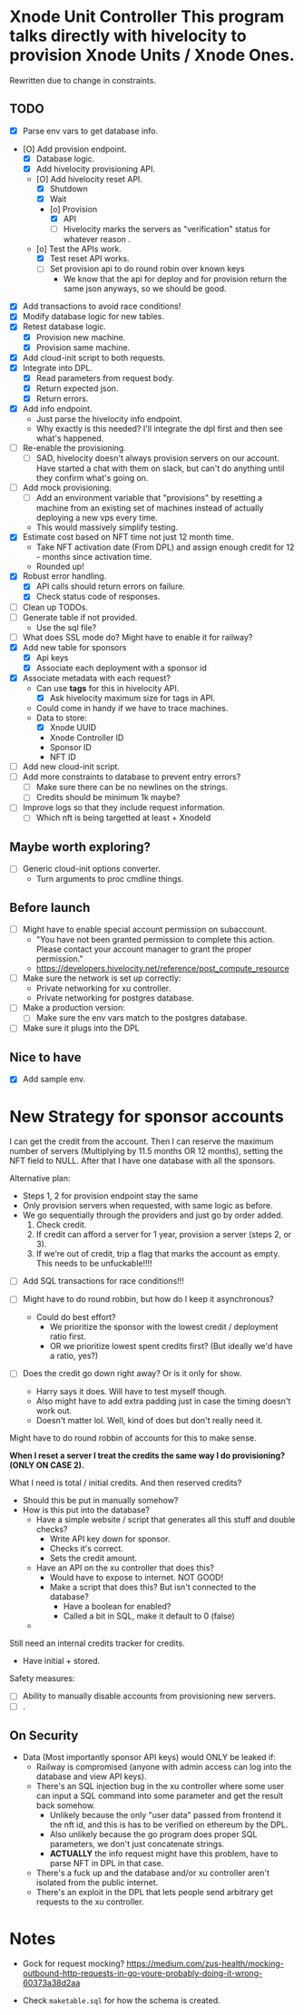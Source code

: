 # Xnode Unit Controller This program talks directly with hivelocity to provision Xnode Units / Xnode Ones.
Rewritten due to change in constraints.

## TODO
- [X] Parse env vars to get database info.
- [O] Add provision endpoint.
    - [X] Database logic.
    - [X] Add hivelocity provisioning API.
    - [O] Add hivelocity reset API.
        - [X] Shutdown
        - [X] Wait
        - [o] Provision
            - [X] API
            - [ ] Hivelocity marks the servers as "verification" status for whatever reason .
    - [o] Test the APIs work.
        - [X] Test reset API works.
        - [ ] Set provision api to do round robin over known keys
            - We know that the api for deploy and for provision return the same json anyways, so we should be good.
- [X] Add transactions to avoid race conditions!
- [X] Modify database logic for new tables.
- [X] Retest database logic.
    - [X] Provision new machine.
    - [X] Provision same machine.
- [X] Add cloud-init script to both requests.
- [X] Integrate into DPL.
    - [X] Read parameters from request body.
    - [X] Return expected json.
    - [X] Return errors.
- [X] Add info endpoint.
    - Just parse the hivelocity info endpoint.
    - Why exactly is this needed? I'll integrate the dpl first and then see what's happened.
- [ ] Re-enable the provisioning.
    - [ ] SAD, hivelocity doesn't always provision servers on our account. Have started a chat with them on slack, but can't do anything until they confirm what's going on.
- [ ] Add mock provisioning.
    - [ ] Add an environment variable that "provisions" by resetting a machine from an existing set of machines instead of actually deploying a new vps every time.
    - This would massively simplify testing.
- [X] Estimate cost based on NFT time not just 12 month time.
    - Take NFT activation date (From DPL) and assign enough credit for 12 - months since activation time.
    - Rounded up!
- [X] Robust error handling.
    - [X] API calls should return errors on failure.
    - [X] Check status code of responses.
- [ ] Clean up TODOs.
- [ ] Generate table if not provided.
    - Use the sql file?
- [ ] What does SSL mode do? Might have to enable it for railway?
- [X] Add new table for sponsors
    - [X] Api keys
    - [X] Associate each deployment with a sponsor id
- [X] Associate metadata with each request?
    - Can use **tags** for this in hivelocity API.
        - [X] Ask hivelocity maximum size for tags in API.
    - Could come in handy if we have to trace machines.
    - Data to store:
        - [X] Xnode UUID
        - Xnode Controller ID
        - Sponsor ID
        - NFT ID
- [ ] Add new cloud-init script.
- [ ] Add more constraints to database to prevent entry errors?
    - [ ] Make sure there can be no newlines on the strings.
    - [ ] Credits should be minimum 1k maybe?
- [ ] Improve logs so that they include request information.
    - [ ] Which nft is being targetted at least + XnodeId
## Maybe worth exploring?
- [ ] Generic cloud-init options converter.
    - Turn arguments to proc cmdline things.

## Before launch
- [ ] Might have to enable special account permission on subaccount.
    - "You have not been granted permission to complete this action. Please contact your account manager to grant the proper permission." 
    - https://developers.hivelocity.net/reference/post_compute_resource
- [ ] Make sure the network is set up correctly:
    - Private networking for xu controller.
    - Private networking for postgres database.
- [ ] Make a production version:
    - [ ] Make sure the env vars match to the postgres database.
- [ ] Make sure it plugs into the DPL
            
## Nice to have
- [X] Add sample env.

# New Strategy for sponsor accounts
I can get the credit from the account.
Then I can reserve the maximum number of servers (Multiplying by 11.5 months OR 12 months), setting the NFT field to NULL.
After that I have one database with all the sponsors.

Alternative plan:
- Steps 1, 2 for provision endpoint stay the same
- Only provision servers when requested, with same logic as before.
- We go sequentially through the providers and just go by order added.
    1. Check credit.
    2. If credit can afford a server for 1 year, provision a server (steps 2, or 3).
    3. If we're out of credit, trip a flag that marks the account as empty.
This needs to be unfuckable!!!!

- [ ] Add SQL transactions for race conditions!!!
- [ ] Might have to do round robbin, but how do I keep it asynchronous?
    - Could do best effort?
        - We prioritize the sponsor with the lowest credit / deployment ratio first.
        - OR we prioritize lowest spent credits first? (But ideally we'd have a ratio, yes?)

- [ ] Does the credit go down right away? Or is it only for show.
    - Harry says it does. Will have to test myself though.
    - Also might have to add extra padding just in case the timing doesn't work out.
    - Doesn't matter lol. Well, kind of does but don't really need it.

Might have to do round robbin of accounts for this to make sense.

**When I reset a server I treat the credits the same way I do provisioning? (ONLY ON CASE 2).**

What I need is total / initial credits. And then reserved credits?
- Should this be put in manually somehow?
- How is this put into the database?
    - Have a simple website / script that generates all this stuff and double checks?
        - Write API key down for sponsor.
        - Checks it's correct.
        - Sets the credit amount.
    - Have an API on the xu controller that does this?
        - Would have to expose to internet. NOT GOOD!
        - Make a script that does this? But isn't connected to the database?
            - Have a boolean for enabled?
            - Called a bit in SQL, make it default to 0 (false)
    - 

Still need an internal credits tracker for credits.
- Have initial + stored.

Safety measures:
- [ ] Ability to manually disable accounts from provisioning new servers.
- [ ] .

## On Security
- Data (Most importantly sponsor API keys) would ONLY be leaked if:
    - Railway is compromised (anyone with admin access can log into the database and view API keys).
    - There's an SQL injection bug in the xu controller where some user can input a SQL command into some parameter and get the result back somehow.
        - Unlikely because the only "user data" passed from frontend it the nft id, and this is has to be verified on ethereum by the DPL.
        - Also unlikely because the go program does proper SQL parameters, we don't just concatenate strings.
        - **ACTUALLY** the info request might have this problem, have to parse NFT in DPL in that case.
    - There's a fuck up and the database and/or xu controller aren't isolated from the public internet.
    - There's an exploit in the DPL that lets people send arbitrary get requests to the xu controller.

# Notes
- Gock for request mocking? 
https://medium.com/zus-health/mocking-outbound-http-requests-in-go-youre-probably-doing-it-wrong-60373a38d2aa

- Check `maketable.sql` for how the schema is created.
